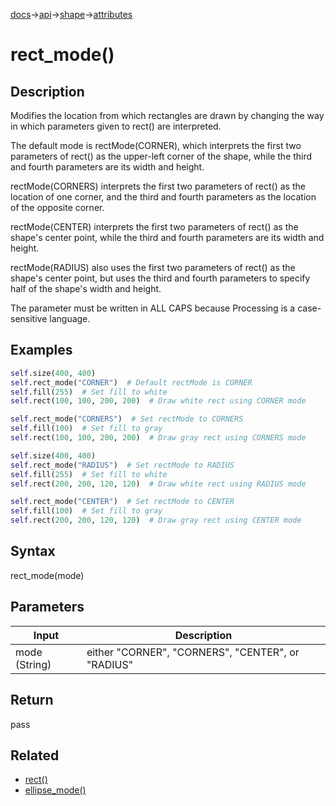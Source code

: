 [docs](/docs/)→[api](/docs/api)→[shape](/docs/api/shape/)→[attributes](/docs/api/shape/attributes/)

# rect_mode()

## Description

Modifies the location from which rectangles are drawn by changing the way in which parameters given to rect() are interpreted.

The default mode is rectMode(CORNER), which interprets the first two parameters of rect() as the upper-left corner of the shape, while the third and fourth parameters are its width and height.

rectMode(CORNERS) interprets the first two parameters of rect() as the location of one corner, and the third and fourth parameters as the location of the opposite corner.

rectMode(CENTER) interprets the first two parameters of rect() as the shape's center point, while the third and fourth parameters are its width and height.

rectMode(RADIUS) also uses the first two parameters of rect() as the shape's center point, but uses the third and fourth parameters to specify half of the shape's width and height.

The parameter must be written in ALL CAPS because Processing is a case-sensitive language.

## Examples
```py
self.size(400, 400)
self.rect_mode("CORNER")  # Default rectMode is CORNER
self.fill(255)  # Set fill to white
self.rect(100, 100, 200, 200)  # Draw white rect using CORNER mode

self.rect_mode("CORNERS")  # Set rectMode to CORNERS
self.fill(100)  # Set fill to gray
self.rect(100, 100, 200, 200)  # Draw gray rect using CORNERS mode
```

```py
self.size(400, 400)
self.rect_mode("RADIUS")  # Set rectMode to RADIUS
self.fill(255)  # Set fill to white
self.rect(200, 200, 120, 120)  # Draw white rect using RADIUS mode

self.rect_mode("CENTER")  # Set rectMode to CENTER
self.fill(100)  # Set fill to gray
self.rect(200, 200, 120, 120)  # Draw gray rect using CENTER mode
```

## Syntax

rect_mode(mode)

## Parameters

| Input | Description |
|-------|-------------|
| mode (String) | either "CORNER", "CORNERS", "CENTER", or "RADIUS" |

## Return

pass

## Related

- [rect()](/docs/api/shape/2d_primitives/rect_.md)
- [ellipse_mode()](/docs/api/shape/attributes/ellipse_mode_.md)